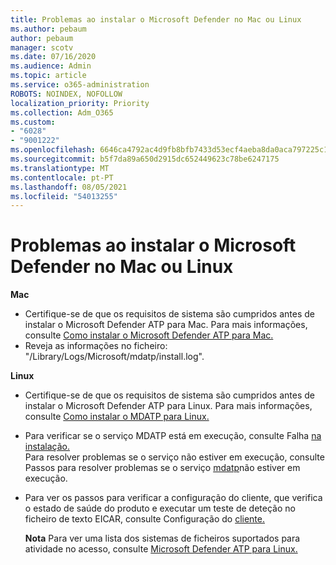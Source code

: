 ```yaml
---
title: Problemas ao instalar o Microsoft Defender no Mac ou Linux
ms.author: pebaum
author: pebaum
manager: scotv
ms.date: 07/16/2020
ms.audience: Admin
ms.topic: article
ms.service: o365-administration
ROBOTS: NOINDEX, NOFOLLOW
localization_priority: Priority
ms.collection: Adm_O365
ms.custom:
- "6028"
- "9001222"
ms.openlocfilehash: 6646ca4792ac4d9fb8bfb7433d53ecf4aeba8da0aca797225c16c02b28499889
ms.sourcegitcommit: b5f7da89a650d2915dc652449623c78be6247175
ms.translationtype: MT
ms.contentlocale: pt-PT
ms.lasthandoff: 08/05/2021
ms.locfileid: "54013255"
---
```

# <a name="issues-installing-microsoft-defender-on-mac-or-linux"></a>Problemas ao instalar o Microsoft Defender no Mac ou Linux

**Mac**

- Certifique-se de que os requisitos de sistema são cumpridos antes de instalar o Microsoft Defender ATP para Mac. Para mais informações, consulte [Como instalar o Microsoft Defender ATP para Mac.](/windows/security/threat-protection/microsoft-defender-atp/microsoft-defender-atp-mac#how-to-install-microsoft-defender-atp-for-mac)  
- Reveja as informações no ficheiro: "/Library/Logs/Microsoft/mdatp/install.log".

**Linux**

- Certifique-se de que os requisitos de sistema são cumpridos antes de instalar o Microsoft Defender ATP para Linux. Para mais informações, consulte [Como instalar o MDATP para Linux.](/windows/security/threat-protection/microsoft-defender-atp/microsoft-defender-atp-linux#system-requirements) 
- Para verificar se o serviço MDATP está em execução, consulte Falha [na instalação.](/windows/security/threat-protection/microsoft-defender-atp/linux-support-install#installation-failed)  
    Para resolver problemas se o serviço não estiver em execução, consulte Passos para resolver problemas se o serviço [mdatp](/windows/security/threat-protection/microsoft-defender-atp/linux-support-install#steps-to-troubleshoot-if-mdatp-service-isnt-running)não estiver em execução.
- Para ver os passos para verificar a configuração do cliente, que verifica o estado de saúde do produto e executar um teste de deteção no ficheiro de texto EICAR, consulte Configuração do [cliente.](/windows/security/threat-protection/microsoft-defender-atp/linux-install-manually#client-configuration)  

    **Nota** Para ver uma lista dos sistemas de ficheiros suportados para atividade no acesso, consulte [Microsoft Defender ATP para Linux.](/windows/security/threat-protection/microsoft-defender-atp/microsoft-defender-atp-linux#system-requirements)